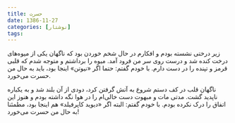 ```yaml
---
title: حسرت
date: 1386-11-27
categories: [نوشتار]
tags:
---
```


زیر درختی نشسته بودم و افکارم در حال شخم خوردن بود که ناگهان یکی از میوه‌های درخت کنده شد و درست روی سر من فرود آمد. میوه را برداشتم و متوجه شدم که قلبی قرمز و تپنده را در دست دارم. با خودم گفتم: حتما اگر «نیوتن» اینجا بود، باید به حال من حسرت می‌خورد.

<!--more-->

ناگهان قلب در کف دستم شروع به آتش گرفتن کرد، دودی از آن بلند شد و به یکباره ناپدید گشت. مدتی مات و مبهوت دست خالی‌ام را در هوا نگه داشته بودم و هنوز این اتفاق را درک نکرده بودم. با خودم گفتم: البته اگر «دیوید کاپرفیلد» هم اینجا بود، مطمئنا به حال من حسرت می‌خورد!
